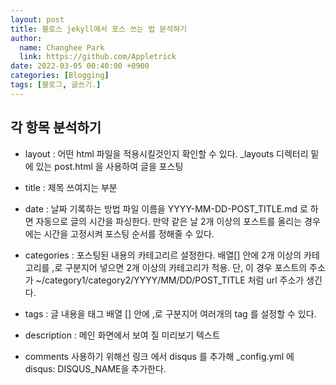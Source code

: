```yaml
---
layout: post
title: 블로스 jekyll에서 포스 쓰는 법 문석하기 
author:
  name: Changhee Park
  link: https://github.com/Appletrick
date: 2022-03-05 00:40:00 +0900
categories: [Blogging]
tags: [블로그, 글쓰기.]
---
```


## 각 항목 분석하기
- layout : 어떤 html 파일을 적용시킬것인지 확인할 수 있다.
    _layouts 디렉터리 밑에 있는 post.html 을 사용하여 글을 포스팅

- title : 제목 쓰여지는 부분

- date : 날짜 기록하는 방법
    파일 이름을 YYYY-MM-DD-POST_TITLE.md 로 하면 자동으로 글의 시간을 파싱한다.
    만약 같은 날 2개 이상의 포스트를 올리는 경우에는 시간을 고정시켜 포스팅 순서를 정해줄 수 있다.

- categories : 포스팅된 내용의 카테고리르 설정한다.
  배열[] 안에 2개 이상의 카테고리를 ,로 구분지어 넣으면 2개 이상의 카테고리가 적용.
  단, 이 경우 포스트의 주소가 ~/category1/category2/YYYY/MM/DD/POST_TITLE 처럼 url 주소가 생긴다.

- tags : 글 내용을 태그
  배열 [] 안에 ,로 구분지어 여러개의 tag 를 설정할 수 있다.

- description : 메인 화면에서 보여 질 미리보기 텍스트

- comments
  사용하기 위해선 링크 에서 disqus 를 추가해 _config.yml 에 disqus: DISQUS_NAME을 추가한다.